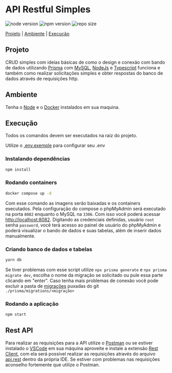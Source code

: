 # API Restful Simples

![node version](https://img.shields.io/badge/Node-v_16.15.1-339933?logo=node.js)
![npm version](https://img.shields.io/badge/npm-v_8.11.0-CB3837?logo=npm)
![repo size](https://img.shields.io/github/repo-size/natanaelsc96/node-rest-api?logo=gitlfs&logoColor=F64935&color=F64935)

[Projeto](#projeto) | [Ambiente](#ambiente) | [Execução](#execução)

## Projeto

CRUD simples com ideias básicas de como o design e conexão com bando de dados utilizando [Prisma](https://www.prisma.io/) com [MySQL](https://www.mysql.com/), [NodeJs](https://nodejs.org/pt-br/) e [Typescript](https://www.typescriptlang.org/) funciona e também como realizar solicitações simples e obter respostas do banco de dados através de requisições http.

## Ambiente

Tenha o [Node](https://nodejs.org/pt-br/) e o [Docker](https://www.docker.com/get-started/) instalados em sua maquina.

## Execução

Todos os comandos devem ser executados na raiz do projeto.

Utilize o [.env.exemple](/.env.exemple) para configurar seu .env

### Instalando dependências

```bash
npm install
```

### Rodando containers

```bash
docker compose up -d
```

Com esse comando as imagens serão baixadas e os containers executados. Pela configuração do compose o phpMyAdmin será executado na porta `8082` enquanto o MySQL na `3306`.
Com isso você poderá acessar [http://localhost:8082](http://localhost:8082). Digitando as credenciais definidas, usuário `root` senha  `password`, você terá acesso ao painel de usuário do phpMyAdmin e poderá visualizar o bando de dados e suas tabelas, além de inserir dados manualmente.

### Criando banco de dados e tabelas

```bash
yarn db
```

Se tiver problemas com esse script utilize `npx prisma generate` e `npx prisma migrate dev`, escolha o nome da migração se solicitado ou pule essa parte clicando em "enter".
Caso tenha mais problemas de conexão você pode excluir a pasta de [migrações](/prisma/migrations) puxadas do git `./prisma/migrations/<migração>`

### Rodando a aplicação

```bash
npm start
```

## Rest API

Para realizar as requisições para a API utilize o [Postman](https://www.postman.com/downloads/) ou se estiver instalado o [VSCode](https://code.visualstudio.com/) em sua máquina aproveite e instale a extensão [Rest Client](https://marketplace.visualstudio.com/items?itemName=humao.rest-client), com ela será possível realizar as requisições através do arquivo [api.rest](/api.rest) dentro da própria IDE. Se estiver com problemas nas requisições aconselho fortemente que utilize o Postman.
